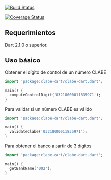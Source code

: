 [![Build Status](https://travis-ci.com/cuenca-mx/clabe-dart.svg?branch=master)](https://travis-ci.com/cuenca-mx/clabe-dart)

[![Coverage Status](https://coveralls.io/repos/github/cuenca-mx/clabe-dart/badge.svg?branch=master)](https://coveralls.io/github/cuenca-mx/clabe-dart?branch=master)
## Requerimientos
Dart 2.1.0 o superior.

## Uso básico
Obtener el dígito de control de un número CLABE
```dart
import 'package:clabe-dart/clabe-dart.dart';

main() {
  computeControlDigit('03218000011835971');
}
```

Para validar si un número CLABE es válido
```dart
import 'package:clabe-dart/clabe-dart.dart';

main() {
  validateClabe('03218000011835971');
}
```

Para obtener el banco a partir de 3 dígitos
```dart
import 'package:clabe-dart/clabe-dart.dart';

main() {
  getBankName('002');
}
```
